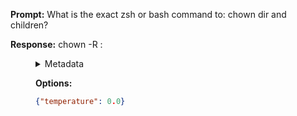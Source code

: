 **Prompt:**
What is the exact zsh or bash command to: chown dir and children?

**Response:**
chown -R <user>:<group> <dir>

<details><summary>Metadata</summary>

- Duration: 1105 ms
- Datetime: 2023-08-06T15:15:20.242343
- Model: gpt-3.5-turbo-0613

</details>

**Options:**
```json
{"temperature": 0.0}
```

